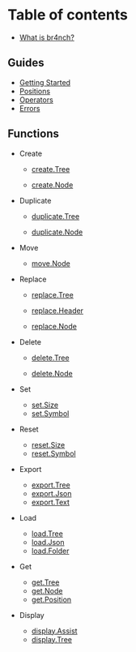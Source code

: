 # Table of contents

- [What is br4nch?](README.md)

## Guides

- [Getting Started](guides/getting_started.md)
- [Positions](guides/positions.md)
- [Operators](guides/operators.md)
- [Errors](guides/errors.md)

## Functions

- Create

  - [create.Tree](functions/create/create_tree.md)

  - [create.Node](functions/create/create_node.md)
- Duplicate
  - [duplicate.Tree](functions/duplicate/duplicate_tree.md)

  - [duplicate.Node](functions/duplicate/duplicate_node.md)
- Move
  - [move.Node](functions/move/move_node.md)
- Replace
  - [replace.Tree](functions/replace/replace_tree.md)

  - [replace.Header](functions/replace/replace_header.md)

  - [replace.Node](functions/replace/replace_node.md)
- Delete
  - [delete.Tree](functions/delete/delete_tree.md)

  - [delete.Node](functions/delete/delete_node.md)
- Set

  - [set.Size](functions/set/set_size.md)
  - [set.Symbol](functions/set/set_symbol.md)
- Reset

  - [reset.Size](functions/reset/reset_size.md)
  - [reset.Symbol](functions/reset/reset_symbol.md)
- Export
  - [export.Tree](functions/export/export_tree.md)
  - [export.Json](functions/export/export_json.md)
  - [export.Text](functions/export/export_text.md)
- Load
  - [load.Tree](functions/load/load_tree.md)
  - [load.Json](functions/load/load_json.md)
  - [load.Folder](functions/load/load_folder.md)
- Get
  - [get.Tree](functions/get/get_tree.md)
  - [get.Node](functions/get/get_node.md)
  - [get.Position](functions/get/get_position.md)
- Display
  - [display.Assist](functions/display/display_assist.md)
  - [display.Tree](functions/display/display_tree.md)
